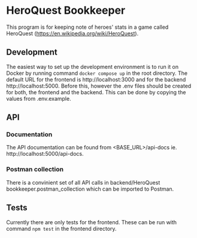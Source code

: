 # HeroQuest Bookkeeper

This program is for keeping note of heroes' stats in a game called HeroQuest (https://en.wikipedia.org/wiki/HeroQuest).

## Development

The easiest way to set up the development environment is to run it on Docker by running command ```docker compose up``` in the root directory. The default URL for the frontend is http://localhost:3000 and for the backend http://localhost:5000. Before this, however the .env files should be created for both, the frontend and the backend. This can be done by copying the values from .env.example.

## API

### Documentation

The API documentation can be found from <BASE_URL>/api-docs ie. http://localhost:5000/api-docs.

### Postman collection

There is a convinient set of all API calls in backend/HeroQuest bookkeeper.postman_collection which can be imported to Postman.

## Tests

Currently there are only tests for the frontend. These can be run with command ```npm test``` in the frontend directory.